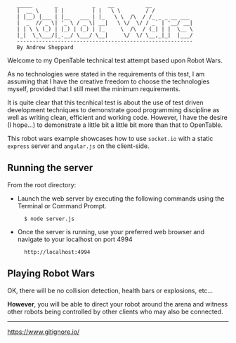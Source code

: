 
       _____       _           _    __          __            
       |  __ \     | |         | |   \ \        / /            
       | |__) |___ | |__   ___ | |_   \ \  /\  / /_ _ _ __ ___ 
       |  _  // _ \| '_ \ / _ \| __|   \ \/  \/ / _` | '__/ __|
       | | \ \ (_) | |_) | (_) | |_     \  /\  / (_| | |  \__ \
       |_|  \_\___/|_.__/ \___/ \__|     \/  \/ \__,_|_|  |___/
       --------------------------------------------------------
       By Andrew Sheppard

Welcome to my OpenTable technical test attempt based upon Robot Wars.

As no technologies were stated in the requirements of this test, I am assuming that I have the creative freedom to choose the technologies myself, provided that I still meet the minimum requirements.

It is quite clear that this tecnhical test is about the use of test driven development techniques to demonstrate good programming discipline as well as writing clean, efficient and working code. However, I have the desire (I hope...) to demonstrate a little bit a little bit more than that to OpenTable.

This robot wars example showcases how to use `socket.io` with a static `express` server and `angular.js` on the client-side.

## Running the server

From the root directory:
* Launch the web server by executing the following commands using the Terminal or Command Prompt.

        $ node server.js

* Once the server is running, use your preferred web browser and navigate to your localhost on port 4994

        http://localhost:4994

## Playing Robot Wars

OK, there will be no collision detection, health bars or explosions, etc... 

**However**, you will be able to direct your robot around the arena and witness other robots being controlled by other clients who may also be connected.

***

https://www.gitignore.io/